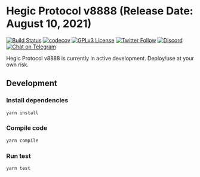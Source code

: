 # Hegic Protocol v8888 (Release Date: August 10, 2021)

[![Build
Status](https://github.com/hegic/contracts/actions/workflows/ci.yaml/badge.svg)](https://github.com/hegic/contracts/actions/workflows/ci.yaml)
[![codecov](https://codecov.io/gh/hegic/contracts/branch/development/graph/badge.svg?token=TPK7IUJP2N)](https://codecov.io/gh/hegic/contracts)
[![GPLv3
License](https://img.shields.io/badge/License-GPL%20v3-blue.svg)](https://opensource.org/licenses/)
[![Twitter
Follow](https://img.shields.io/twitter/follow/HegicOptions.svg?label=HegicOptions&style=social)](https://twitter.com/HegicOptions)
[![Discord](https://img.shields.io/discord/679629806043660298.svg?label=&logo=discord&logoColor=ffffff&color=7389D8&labelColor=6A7EC2)](https://discordapp.com/invite/znjdj8q)
[![Chat on
Telegram](https://img.shields.io/badge/Chat%20on-Telegram-blue.svg)](https://t.me/HegicOptions)

Hegic Protocol v8888 is currently in active development. Deploy/use at your own risk.

## Development

### Install dependencies

```bash
yarn install
```

### Compile code

```bash
yarn compile
```

### Run test

```bash
yarn test
```
